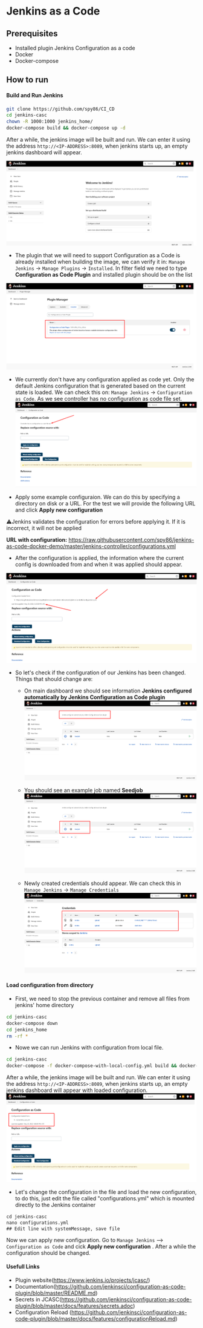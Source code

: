 # Jenkins as a Code

## Prerequisites
* Installed plugin Jenkins Configuration as a code
* Docker
* Docker-compose

## How to run

#### Build and Run Jenkins 
```bash
git clone https://github.com/spy86/CI_CD
cd jenkins-casc
chown -R 1000:1000 jenkins_home/
docker-compose build && docker-compose up -d
```
After a while, the jenkins image will be built and run. We can enter it using the address `http://<IP-ADDRESS>:8089`, when jenkins starts up, an empty jenkins dashboard will appear.

![alt text](https://github.com/spy86/CI_CD/blob/gh-pages/images/build15.png?raw=true)

* The plugin that we will need to support Configuration as a Code is already installed when building the image, we can verify it in: `Manage Jenkins` -> `Manage Plugins` -> `Installed`. In filter field we need to type **Configuration as Code Plugin** and installed plugin should be on the list

![alt text](https://github.com/spy86/CI_CD/blob/gh-pages/images/build16.png?raw=true)

* We currently don't have any configuration applied as code yet. Only the default Jenkins configuration that is generated based on the current state is loaded. We can check this on: `Manage Jenkins` -> `Configuration as Code`. As we see controller has no configuration as code file set.
![alt text](https://github.com/spy86/CI_CD/blob/gh-pages/images/build17.png?raw=true)

* Apply some example configuraion. We can do this by specifying a directory on disk or a URL. For the test we will provide the following URL and click **Apply new configuration**

⚠️Jenkins validates the configuration for errors before applying it. If it is incorrect, it will not be applied

**URL with configuration:** https://raw.githubusercontent.com/spy86/jenkins-as-code-docker-demo/master/jenkins-controller/configurations.yml

* After the configuration is applied, the information where the current config is downloaded from and when it was applied should appear.

![alt text](https://github.com/spy86/CI_CD/blob/gh-pages/images/build18.png?raw=true)

* So let's check if the configuration of our Jenkins has been changed. Things that should change are:

  * On main dashboard we should see information **Jenkins configured automatically by Jenkins Configuration as Code plugin**
  ![alt text](https://github.com/spy86/CI_CD/blob/gh-pages/images/build19.png?raw=true)

  * You should see an example job named **Seedjob**
  ![alt text](https://github.com/spy86/CI_CD/blob/gh-pages/images/build20.png?raw=true)
  * Newly created credentials should appear. We can check this in `Manage Jenkins` -> `Manage Credentials`
  ![alt text](https://github.com/spy86/CI_CD/blob/gh-pages/images/build21.png?raw=true)

#### Load configuration from directory

* First, we need to stop the previous container and remove all files from jenkins' home directory

```bash
cd jenkins-casc
docker-compose down
cd jenkins_home
rm -rf * 
```

* Nowe we can run Jenkins with configuration from local file.
```bash
cd jenkins-casc
docker-compose -f docker-compose-with-local-config.yml build && docker-compose -f docker-compose-with-local-config.yml up -d
```
After a while, the jenkins image will be built and run. We can enter it using the address `http://<IP-ADDRESS>:8089`, when jenkins starts up, an empty jenkins dashboard will appear with loaded configuration.
![alt text](https://github.com/spy86/CI_CD/blob/gh-pages/images/build22.png?raw=true)

* Let's change the configuration in the file and load the new configuration, to do this, just edit the file called "configurations.yml" which is mounted directly to the Jenkins container

```
cd jenkins-casc
nano configurations.yml
## Edit line with systemMessage, save file
```
Now we can apply new configuration. Go to `Manage Jenkins` --> `Configuration as Code` and cick **Apply new configuration** . After a while the configuration should be changed.

#### Usefull Links
* Plugin website(https://www.jenkins.io/projects/jcasc/)
* Documentation(https://github.com/jenkinsci/configuration-as-code-plugin/blob/master/README.md)
* Secrets in JCASC(https://github.com/jenkinsci/configuration-as-code-plugin/blob/master/docs/features/secrets.adoc)
* Configuration Reload (https://github.com/jenkinsci/configuration-as-code-plugin/blob/master/docs/features/configurationReload.md)
